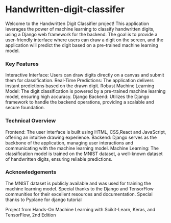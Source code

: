 # Handwritten-digit-classifer

Welcome to the Handwritten Digit Classifier project! This application leverages the power of machine learning to classify handwritten digits, using a Django web framework for the backend. The goal is to provide a user-friendly interface where users can draw a digit on the screen, and the application will predict the digit based on a pre-trained machine learning model.

### Key Features
Interactive Interface: Users can draw digits directly on a canvas and submit them for classification.
Real-Time Predictions: The application delivers instant predictions based on the drawn digit.
Robust Machine Learning Model: The digit classification is powered by a pre-trained machine learning model, ensuring high accuracy.
Django Backend: Utilizes the Django framework to handle the backend operations, providing a scalable and secure foundation.

### Technical Overview
Frontend: The user interface is built using HTML, CSS,React and JavaScript, offering an intuitive drawing experience.
Backend: Django serves as the backbone of the application, managing user interactions and communicating with the machine learning model.
Machine Learning: The classification model is trained on the MNIST dataset, a well-known dataset of handwritten digits, ensuring reliable predictions.

### Acknowledgements
The MNIST dataset is publicly available and was used for training the machine learning model.
Special thanks to the Django and TensorFlow communities for their excellent resources and documentation.
Special thanks to Pyplane for django tutorial

Project from Hands-On Machine Learning with Scikit-Learn, Keras, and TensorFlow, 2nd Edition
